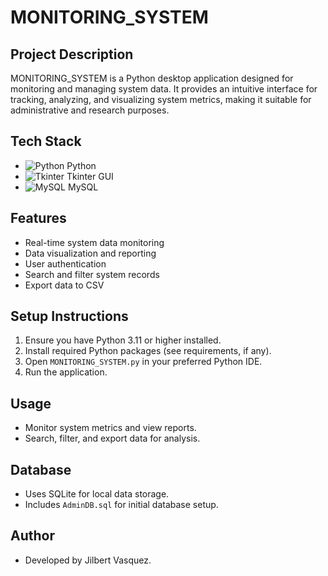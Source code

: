 # MONITORING_SYSTEM

## Project Description
MONITORING_SYSTEM is a Python desktop application designed for monitoring and managing system data. It provides an intuitive interface for tracking, analyzing, and visualizing system metrics, making it suitable for administrative and research purposes.

## Tech Stack
- ![Python](https://img.shields.io/badge/Python-3776AB?style=for-the-badge&logo=python&logoColor=white) Python
- ![Tkinter](https://img.shields.io/badge/Tkinter-FFCA28?style=for-the-badge&logo=python&logoColor=white) Tkinter GUI
- ![MySQL](https://img.shields.io/badge/MySQL-4479A1?style=for-the-badge&logo=mysql&logoColor=white) MySQL

## Features
- Real-time system data monitoring
- Data visualization and reporting
- User authentication
- Search and filter system records
- Export data to CSV

## Setup Instructions
1. Ensure you have Python 3.11 or higher installed.
2. Install required Python packages (see requirements, if any).
3. Open `MONITORING_SYSTEM.py` in your preferred Python IDE.
4. Run the application.

## Usage
- Monitor system metrics and view reports.
- Search, filter, and export data for analysis.

## Database
- Uses SQLite for local data storage.
- Includes `AdminDB.sql` for initial database setup.

## Author
- Developed by Jilbert Vasquez.